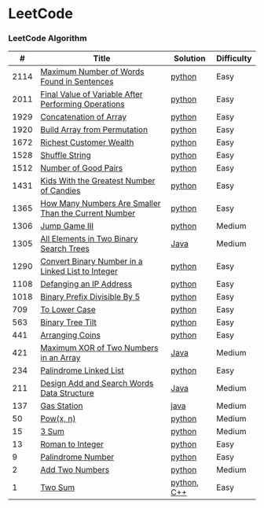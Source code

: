 LeetCode
========

### LeetCode Algorithm

| #     | Title                                                                                                                                            | Solution                                                                                                                        | Difficulty  |
|-------|--------------------------------------------------------------------------------------------------------------------------------------------------|---------------------------------------------------------------------------------------------------------------------------------|-------------|
| 2114  | [Maximum Number of Words Found in Sentences](https://leetcode.com/problems/maximum-number-of-words-found-in-sentences/)                          | [python](Algorithms/python/MaximumNumberofWordsFoundinSentences/MaximumNumberofWordsFoundinSentences.py)                        | Easy        |
| 2011  | [Final Value of Variable After Performing Operations](https://leetcode.com/problems/final-value-of-variable-after-performing-operations/)        | [python](Algorithms/python/FinalValueOfVariableAfterPerformingOperations/FinalValueofVariableAfterPerformingOperations.py)      | Easy        |                                                                            
| 1929  | [Concatenation of Array](https://leetcode.com/problems/concatenation-of-array/)                                                                  | [python](Algorithms/python/ConcatenationOfArray/ConcatenationOfArray.py)                                                        | Easy        |
| 1920  | [Build Array from Permutation](https://leetcode.com/problems/build-array-from-permutation/)                                                      | [python](Algorithms/python/BuildArrayfromPermutation/BuildArrayfromPermutation.py)                                              | Easy        |
| 1672  | [Richest Customer Wealth](https://leetcode.com/problems/richest-customer-wealth)                                                                 | [python](Algorithms/python/RichestCustomerWealth/RichestCustomerWealth.py)                                                      | Easy        |
| 1528  | [Shuffle String](https://leetcode.com/problems/shuffle-string)                                                                                   | [python](Algorithms/python/ShuffleString/ShuffleString.py)                                                                      | Easy        |
| 1512  | [Number of Good Pairs](https://leetcode.com/problems/number-of-good-pairs)                                                                       | [python](Algorithms/python/NumberOfGoodPairs/NumberOfGoodPairs.py)                                                              | Easy        |
| 1431  | [Kids With the Greatest Number of Candies](https://leetcode.com/problems/kids-with-the-greatest-number-of-candies/)                              | [python](Algorithms/python/KidsWithTheGreatestNumberofCandies/KidsWithTheGreatestNumberofCandies.py)                            | Easy        |
| 1365  | [How Many Numbers Are Smaller Than the Current Number](https://leetcode.com/problems/how-many-numbers-are-smaller-than-the-current-number/)      | [python](Algorithms/python/HowManyNumbersAreSmallerThanTheCurrentNumber/HowManyNumbersAreSmallerThanTheCurrentNumber.py)        | Easy        |                                                                                                               | |
| 1306  | [Jump Game III](https://leetcode.com/problems/jump-game-iii)                                                                                     | [python](Algorithms/python/JumpGameIII/JumpGameIII.py)                                                                          | Medium      |                                                                        
| 1305  | [All Elements in Two Binary Search Trees](https://leetcode.com/problems/all-elements-in-two-binary-search-trees)                                 | [Java](Algorithms/Java/All_Elements_in_Two_Binary_Search_Trees.java)                                                            | Medium      |
| 1290  | [Convert Binary Number in a Linked List to Integer](https://leetcode.com/problems/convert-binary-number-in-a-linked-list-to-integer/)            | [python](Algorithms/python/1290.ConvertBinaryNumberinaLinkedListtoInteger.py)                                                   | Easy        |
| 1108  | [Defanging an IP Address](https://leetcode.com/problems/defanging-an-ip-address)                                                                 | [python](Algorithms/python/DefanginganIPAddress/DefangingAnIPAddress.py)                                                        | Easy        |
| 1018  | [Binary Prefix Divisible By 5](https://leetcode.com/problems/binary-prefix-divisible-by-5/)                                                      | [python](Algorithms/python/BinaryPrefixDivisibleBy5/BinaryPrefixDivisibleBy5.py)                                                | Easy        |    
| 709   | [To Lower Case](https://leetcode.com/problems/to-lower-case)                                                                                     | [python](Algorithms/python/ToLowerCase/ToLowerCase.py)                                                                          | Easy        |
| 563   | [Binary Tree Tilt](https://leetcode.com/problems/binary-tree-tilt)                                                                               | [python](Algorithms/python/BinaryTreeTilt/BinaryTreeTilt.py)                                                                    | Easy        |
| 441   | [Arranging Coins](https://leetcode.com/problems/arranging-coins/)                                                                                | [python](Algorithms/python/441-arranging-coins.py)                                                                              | Easy        |
| 421   | [Maximum XOR of Two Numbers in an Array](https://leetcode.com/problems/maximum-xor-of-two-numbers-in-an-array/)                                  | [Java](Algorithms/Java/Maximum_XOR_of_Two_Numbers_in_an_Array.java)                                                             | Medium      |
| 234   | [Palindrome Linked List](https://leetcode.com/problems/palindrome-linked-list/)                                                                  | [python](Algorithms/python/234-PalindromeLinkedList/PalindromeLinkedList.py)                                                    | Easy        |
| 211   | [Design Add and Search Words Data Structure](https://leetcode.com/problems/design-add-and-search-words-data-structure/)                          | [Java](Algorithms/Java/DesignAddAndSearchWordsDataStructure/DesignAddAndSearchWordsDataStructure.java)                          | Medium      |
| 137   | [Gas Station](https://leetcode.com/problems/gas-station/)                                                                                        | [java](Algorithms/Java/Gas_Station.java)                                                                                        | Medium      | 
| 50    | [Pow(x, n)](https://leetcode.com/problems/powx-n)                                                                                                | [python](Algorithms/python/Pow(x,n)/pow(x,n).py)                                                                                | Medium      |
| 15    | [3 Sum](https://leetcode.com/problems/3sum/)                                                                                                     | [python](Algorithms/python/3Sum.py)                                                                                             | Medium      |
| 13    | [Roman to Integer](https://leetcode.com/problems/roman-to-integer/)                                                                              | [python](Algorithms/python/RomanToInteger/roman2integer.py)                                                                     | Easy        |
| 9     | [Palindrome Number](https://leetcode.com/problems/palindrome-number)                                                                             | [python](Algorithms/python/PalindromeNumber/PalindromeNumber.py)                                                                | Easy        |
| 2     | [Add Two Numbers](https://leetcode.com/problems/add-two-numbers/)                                                                                | [python](Algorithms/python/AddTwoNumbers/AddTwoNumbers.py)                                                                      | Medium      |
| 1     | [Two Sum](https://leetcode.com/problems/two-sum/)                                                                                                | [python](Algorithms/python/TwoSum/Two_Sum.py), [C++](Algorithms/C++/TwoSum/twoSum.cpp)                                          | Easy        | 
 


 
